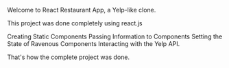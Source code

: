 Welcome to React Restaurant App, a Yelp-like clone.

This project was done completely using react.js

Creating Static Components
Passing Information to Components
Setting the State of Ravenous Components
Interacting with the Yelp API.

That's how the complete project was done.
